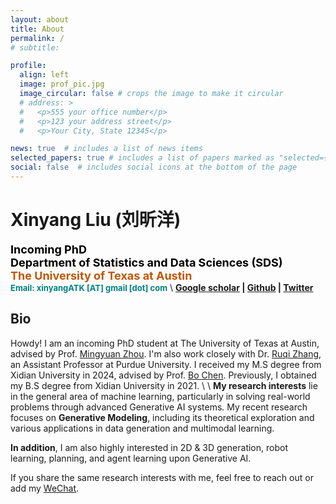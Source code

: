 ```yaml
---
layout: about
title: About
permalink: /
# subtitle: 

profile:
  align: left
  image: prof_pic.jpg
  image_circular: false # crops the image to make it circular
  # address: >
  #   <p>555 your office number</p>
  #   <p>123 your address street</p>
  #   <p>Your City, State 12345</p>

news: true  # includes a list of news items
selected_papers: true # includes a list of papers marked as "selected={true}"
social: false  # includes social icons at the bottom of the page
---
```

# **Xinyang Liu (刘昕洋)** 
**<font color="black" size=4 face="">Incoming PhD</font>** \
**<font color="black" size=4 face="">Department of Statistics and Data Sciences (SDS)</font>** \
**<font color="BF5701" size=4 face="">The University of Texas at Austin</font>** \
**<font color="Teal" size=2 face="">Email: xinyangATK [AT] gmail [dot] com</font>** 
\\
**[Google scholar](https://scholar.google.com.hk/citations?hl=zh-CN&user=9VtswyYAAAAJ) | [Github](https://github.com/xinyangATK) | [Twitter](https://twitter.com/XinyangATK)**

## **Bio**
Howdy! I am an incoming PhD student at The University of Texas at Austin, advised by Prof. [Mingyuan Zhou](https://mingyuanzhou.github.io). I'm also work closely with Dr. [Ruqi Zhang](https://ruqizhang.github.io), an Assistant Professor at Purdue University. I received my M.S degree from Xidian University in 2024, advised by Prof. [Bo Chen](https://web.xidian.edu.cn/bchen/). Previously, I obtained my B.S degree from Xidian University in 2021. 
\\
\\
**My research interests** lie in the general area of machine learning, particularly in solving real-world problems through advanced Generative AI systems. 
My recent research focuses on **Generative Modeling**, including its theoretical exploration and various applications in data generation and multimodal learning.

<!-- :fire::fire::fire: <span style="color: red; font-weight: bold; font-size: 18px">Now I'm looking for PhD 25 Fall and here is my [CV](https://xinyangatk.github.io/assets/pdf/LXY_CV.pdf) !</span> -->

**In addition**, I am also highly interested in 2D & 3D generation, robot learning, planning, and agent learning upon Generative AI.

If you share the same research interests with me, feel free to reach out or add my [WeChat](./assets/img/wechat.jpg).



 